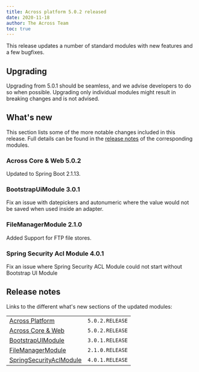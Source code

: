 ```yaml
---
title: Across platform 5.0.2 released
date: 2020-11-18
author: The Across Team
toc: true
---
```


This release updates a number of standard modules with new features and
a few bugfixes.

<!--more-->

## Upgrading

Upgrading from 5.0.1 should be seamless, and we advise developers to do
so when possible. Upgrading only individual modules might result in
breaking changes and is not advised.

## What's new

This section lists some of the more notable changes included in this
release. Full details can be found in the [release
notes](across-platform-5-0-2-released.html#whats-new-sections) of the
corresponding modules.

### Across Core & Web 5.0.2

Updated to Spring Boot 2.1.13.

### BootstrapUiModule 3.0.1

Fix an issue with datepickers and autonumeric where the value would not
be saved when used inside an adapter.

### FileManagerModule 2.1.0

Added Support for FTP file stores.

### Spring Security Acl Module 4.0.1

Fix an issue where Spring Security ACL Module could not start without
Bootstrap UI Module

## <span id="whats-new-sections"></span>Release notes

Links to the different what's new sections of the updated modules:

|                                                                                                                            |                 |
|----------------------------------------------------------------------------------------------------------------------------|-----------------|
| [Across Platform](https://foreach-across.github.io/ref-docs-5/across/releases/platform/5.x/5.0.2.html)                  | `5.0.2.RELEASE` |
| [Across Core & Web](https://foreach-across.github.io/ref-docs-5/across/releases/core-artifacts/releases-5.x.html#5-0-2) | `5.0.2.RELEASE` |
| [BootstrapUIModule](https://foreach-across.github.io/ref-docs-5/bootstrap-ui-module/releases/3.x.html)                  | `3.0.1.RELEASE` |
| [FileManagerModule](https://foreach-across.github.io/ref-docs-5/file-manager-module/releases/2.x.html)                  | `2.1.0.RELEASE` |
| [SpringSecurityAclModule](https://foreach-across.github.io/ref-docs-5/spring-security-acl-module/releases/4.x.html)     | `4.0.1.RELEASE` |
